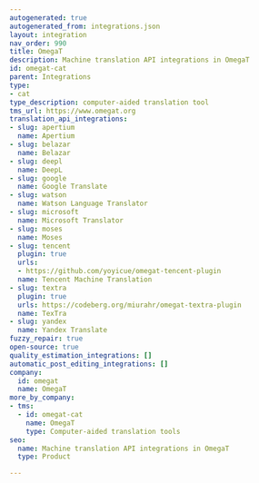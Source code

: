 ```yaml
---
autogenerated: true
autogenerated_from: integrations.json
layout: integration
nav_order: 990
title: OmegaT
description: Machine translation API integrations in OmegaT
id: omegat-cat
parent: Integrations
type:
- cat
type_description: computer-aided translation tool
tms_url: https://www.omegat.org
translation_api_integrations:
- slug: apertium
  name: Apertium
- slug: belazar
  name: Belazar
- slug: deepl
  name: DeepL
- slug: google
  name: Google Translate
- slug: watson
  name: Watson Language Translator
- slug: microsoft
  name: Microsoft Translator
- slug: moses
  name: Moses
- slug: tencent
  plugin: true
  urls:
  - https://github.com/yoyicue/omegat-tencent-plugin
  name: Tencent Machine Translation
- slug: textra
  plugin: true
  urls: https://codeberg.org/miurahr/omegat-textra-plugin
  name: TexTra
- slug: yandex
  name: Yandex Translate
fuzzy_repair: true
open-source: true
quality_estimation_integrations: []
automatic_post_editing_integrations: []
company:
  id: omegat
  name: OmegaT
more_by_company:
- tms:
  - id: omegat-cat
    name: OmegaT
    type: Computer-aided translation tools
seo:
  name: Machine translation API integrations in OmegaT
  type: Product

---
```


